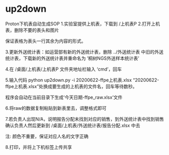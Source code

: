# up2down

Proton下机表自动生成SOP
1.实验室提供上机表，下载到 /上机表P
2.打开上机表，删除不要的表头和图片

保证表格为表头一行其余为内容的形式。

3.更新外送统计表：如运营部有新的外送统计表，删除 ../外送统计表 中旧的外送统计表，下载新的外送统计表并重命名为 ’桐树NGS外送样本统计表’


4.在 /桌面/上机表/上机表P 文件夹地址栏输入 ‘cmd’，回车


5.输入代码
python up2down.py -i 20200622-ffpe上机表.xlsx
“20200622-ffpe上机表.xlsx”处换成要生成的上机表的文件名，回车等待数秒。

程序会自动在当前目录下生成‘今天日期-ffpe_raw.xlsx’文件


6.将raw的数据复制粘贴到新表里去，调整格式即可


7.若负责人出现N/A，说明报告分配未找到对应的销售，到外送统计表中找到销售确认负责人然后更新到 /桌面/上机表/外送统计表/报告分配.xlsx 中去

注: 颜色不重要，保证对应人名的文字正确

8.打印，并将上下机标签上传共享
